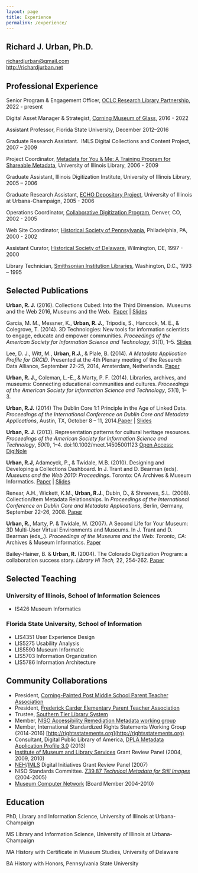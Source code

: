 ```yaml
---
layout: page
title: Experience
permalink: /experience/
---
```

## Richard J. Urban, Ph.D.
richardjurban@gmail.com <br />
http://richardjurban.net


## Professional Experience
Senior Program & Engagement Officer, [OCLC Research Library Partnership](https://www.oclc.org/research/partnership.html), 2022 - present

Digital Asset Manager & Strategist, [Corning Museum of Glass](http://www.cmog.org), 2016 - 2022

Assistant Professor, Florida State University, December 2012–2016

Graduate Research Assistant.  IMLS Digital Collections and Content Project, 2007 – 2009

Project Coordinator, [Metadata for You & Me: A Training Program for Shareable Metadata](http://www.dlib.indiana.edu/projects/mym/), University of Illinois Library, 2006 - 2009

Graduate Assistant, Illinois Digitization Institute, University of Illinois Library, 2005 – 2006

Graduate Research Assistant, [ECHO Depository Project](http://www.ndiipp.illinois.edu/), University of Illinois at Urbana-Champaign, 2005 - 2006

Operations Coordinator, [Collaborative Digitization Program](https://web.archive.org/web/20060813040240/http://www.cdpheritage.org/index.cfm), Denver, CO, 2002 - 2005

Web Site Coordinator, [Historical Society of Pennsylvania](http://hsp.org), Philadelphia, PA, 2000 - 2002

Assistant Curator, [Historical Society of Delaware](http://dehistory.org), Wilmington, DE, 1997 - 2000

Library Technician, [Smithsonian Institution Libraries](http://sil.si.edu), Washington, D.C., 1993 – 1995 


## Selected Publications
**Urban, R. J.** (2016). Collections Cubed: Into the Third Dimension.  Museums and the Web 2016, Museums and the Web.  [Paper](http://mw2016.museumsandtheweb.com/paper/collections-cubed-into-the-third-dimension/) \| [Slides](http://www.slideshare.net/musebrarian/collections-cubed-into-the-third-dimension)

Garcia, M. M., Messner, K., **Urban, R. J.,** Tripodis, S., Hancock, M. E., & Colegrove, T. (2014). 3D Technologies: New tools for information scientists to engage, educate and empower communities. _Proceedings of the American Society for Information Science and Technology_, _51_(1), 1–5. [Slides](http://www.slideshare.net/musebrarian/digital-libraries-in-the-third-dimension)

Lee, D. J., Witt, M., **Urban, R.J.**, & Plale, B. (2014). _A Metadata Application Profile for ORCID_. Presented at the 4th Plenary meeting of the Research Data Alliance, September 22-25, 2014, Amsterdam, Netherlands. [Paper](https://www.rd-alliance.org/metadata-application-profile-orcid.html)

**Urban, R. J.,** Coleman, L.-E., & Marty, P. F. (2014). Libraries, archives, and museums: Connecting educational communities and cultures. _Proceedings of the American Society for Information Science and Technology_, _51_(1), 1–3. 

**Urban, R.J.** (2014) The Dublin Core 1:1 Principle in the Age of Linked Data. _Proceedings of the International Conference on Dublin Core and Metadata Applications_, Austin, TX, October 8 – 11, 2014.[Paper](http://dcpapers.dublincore.org/pubs/article/view/3707) \| [Slides](http://www.slideshare.net/musebrarian/the-dublin-core-11-principle-in-the-age-of-linked-data)

**Urban, R. J.** (2013). Representation patterns for cultural heritage resources. _Proceedings of the American Society for Information Science and Technology_, _50_(1), 1–4. doi:10.1002/meet.14505001123 [Open Access: DigiNole](http://purl.flvc.org/fsu/fd/FSU_migr_slis_faculty_publications-0015)

**Urban, R.J**, Adamcyck, P., & Twidale, M.B. (2010). Designing and Developing a Collections Dashboard. In J. Trant and D. Bearman (eds). _Museums and the Web 2010: Proceedings_. Toronto: CA Archives & Museum Informatics. [Paper](http://www.museumsandtheweb.com/mw2010/papers/urban/urban.html) \| [Slides](http://www.slideshare.net/musebrarian/building-and-evaluating-collections-dashboards)

Renear, A.H., Wickett, K.M., **Urban, R.J.**, Dubin, D., & Shreeves, S.L. (2008). Collection/Item Metadata Relationships. In _Proceedings of the International Conference on Dublin Core and Metadata Applications_, Berlin, Germany, September 22-26, 2008. [Paper](http://dcpapers.dublincore.org/pubs/article/view/921)

**Urban, R.**, Marty, P. & Twidale, M. (2007). A Second Life for Your Museum: 3D Multi-User Virtual Environments and Museums. In J. Trant and D. Bearman (eds_.). _Proceedings of the Museums and the Web: Toronto, CA_: Archives & Museum Informatics. [Paper](http://www.museumsandtheweb.com/mw2007/papers/urban/urban.html)

Bailey-Hainer, B. & **Urban, R.** (2004). The Colorado Digitization Program: a collaboration success story. _Library Hi Tech,_ 22, 254-262. [Paper](http://www.emeraldinsight.com/doi/abs/10.1108/07378830410560044)

## Selected Teaching

### University of Illinois, School of Information Sciences

- IS426 Museum Informatics

### Florida State University, School of Information

- LIS4351 User Experience Design
- LIS5275 Usability Analysis
- LIS5590 Museum Informatic
- LIS5703 Information Organization
- LIS5786 Information Architecture

## Community Collaborations
- President, [Corning-Painted Post Middle School Parent Teacher Association](https://cppms.givebacks.com/)
- President, [Frederick Carder Elementary Parent Teacher Association](https://carderpta.givebacks.com/) 
- Trustee, [Southern Tier Library System](https://www.stls.org/)
- Member, [NISO Accessibility Remediation Metadata working group](https://niso.org/standards-committees/arm)
- Member, International Standardized Rights Statements Working Group (2014-2016) [http://rightsstatements.org](http://rightsstatements.org)
- Consultant, Digital Public Library of America, [DPLA Metadata Application Profile 3.0](https://dp.la/info/developers/map/) (2013)
- [Institute of Museum and Library Services](http://imls.gov) Grant Review Panel (2004, 2009, 2010)
- [NEH](http://neh.gov)/[IMLS](http://imls.gov) Digital Initiatives Grant Review Panel (2007)
- NISO Standards Committee. [Z39.87 _Technical Metadata for Still Images_ ](http://www.loc.gov/standards/mix/)(2004-2005)
- [Museum Computer Network](http://mcn.edu/) (Board Member 2004-2010)

## Education
PhD, Library and Information Science, University of Illinois at Urbana-Champaign

MS Library and Information Science, University of Illinois at Urbana-Champaign

MA History with Certificate in Museum Studies, University of Delaware

BA History with Honors, Pennsylvania State University
